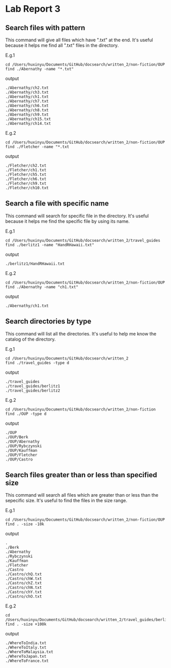 # Lab Report 3
## Search files with pattern
This command will give all files which have ".txt" at the end. It's useful because it helps me find all ".txt" files in the directory.

E.g.1
```
cd /Users/huxinyu/Documents/GitHub/docsearch/written_2/non-fiction/OUP 
find ./Abernathy -name "*.txt"
```

output
```
./Abernathy/ch2.txt
./Abernathy/ch3.txt
./Abernathy/ch1.txt
./Abernathy/ch7.txt
./Abernathy/ch6.txt
./Abernathy/ch8.txt
./Abernathy/ch9.txt
./Abernathy/ch15.txt
./Abernathy/ch14.txt
```

E.g.2
```
cd /Users/huxinyu/Documents/GitHub/docsearch/written_2/non-fiction/OUP 
find ./Fletcher -name "*.txt
```

output
```
./Fletcher/ch2.txt
./Fletcher/ch1.txt
./Fletcher/ch5.txt
./Fletcher/ch6.txt
./Fletcher/ch9.txt
./Fletcher/ch10.txt
```


## Search a file with specific name
This command will search for specific file in the directory. It's useful because it helps me find the specific file by using its name. 

E.g.1
```
cd /Users/huxinyu/Documents/GitHub/docsearch/written_2/travel_guides 
find ./berlitz1 -name "HandRHawaii.txt"
```

output
```
./berlitz1/HandRHawaii.txt
```

E.g.2
```
cd /Users/huxinyu/Documents/GitHub/docsearch/written_2/non-fiction/OUP 
find ./Abernathy -name "ch1.txt"
```

output
```
./Abernathy/ch1.txt
```


## Search directories by type
This command will list all the directories. It's useful to help me know the catalog of the directory. 

E.g.1
```
cd /Users/huxinyu/Documents/GitHub/docsearch/written_2
find ./travel_guides -type d
```

output
```
./travel_guides
./travel_guides/berlitz1
./travel_guides/berlitz2
```

E.g.2
```
cd /Users/huxinyu/Documents/GitHub/docsearch/written_2/non-fiction 
find ./OUP -type d
```

output
```
./OUP
./OUP/Berk
./OUP/Abernathy
./OUP/Rybczynski
./OUP/Kauffman
./OUP/Fletcher
./OUP/Castro
```


## Search files greater than or less than specified size
This command will search all files which are greater than or less than the sepecific size. It's useful to find the files in the size range. 

E.g.1
```
cd /Users/huxinyu/Documents/GitHub/docsearch/written_2/non-fiction/OUP
find . -size -10k 
```

output
```
.
./Berk
./Abernathy
./Rybczynski
./Kauffman
./Fletcher
./Castro
./Castro/chQ.txt
./Castro/chW.txt
./Castro/chZ.txt
./Castro/chN.txt
./Castro/chY.txt
./Castro/chO.txt
```

E.g.2
```
cd /Users/huxinyu/Documents/GitHub/docsearch/written_2/travel_guides/berlitz1
find . -size +100k
```

output
```
./WhereToIndia.txt
./WhereToItaly.txt
./WhereToMalaysia.txt
./WhereToJapan.txt
./WhereToFrance.txt
```
